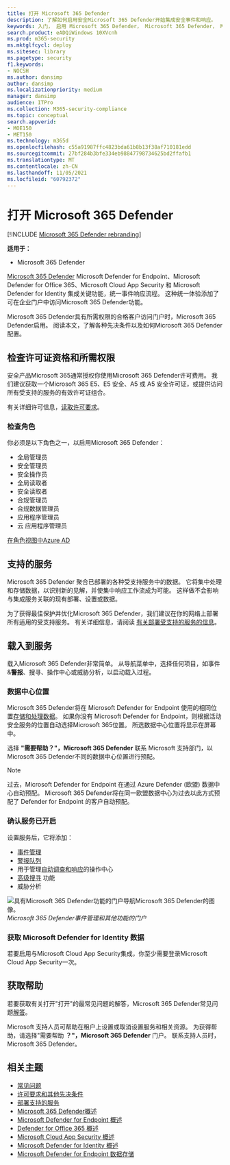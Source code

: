 ```yaml
---
title: 打开 Microsoft 365 Defender
description: 了解如何启用安全Microsoft 365 Defender开始集成安全事件和响应。
keywords: 入门， 启用 Microsoft 365 Defender， Microsoft 365 Defender， M365， 安全性， 数据位置， 所需权限， 许可证资格， 设置页面
search.product: eADQiWindows 10XVcnh
ms.prod: m365-security
ms.mktglfcycl: deploy
ms.sitesec: library
ms.pagetype: security
f1.keywords:
- NOCSH
ms.author: dansimp
author: dansimp
ms.localizationpriority: medium
manager: dansimp
audience: ITPro
ms.collection: M365-security-compliance
ms.topic: conceptual
search.appverid:
- MOE150
- MET150
ms.technology: m365d
ms.openlocfilehash: c55a91987ffc4823bda61b8b13f38af710181edd
ms.sourcegitcommit: 27bf284b3bfe334eb98847798734625bd2ffafb1
ms.translationtype: MT
ms.contentlocale: zh-CN
ms.lasthandoff: 11/05/2021
ms.locfileid: "60792372"
---
```

# <a name="turn-on-microsoft-365-defender"></a>打开 Microsoft 365 Defender

[!INCLUDE [Microsoft 365 Defender rebranding](../includes/microsoft-defender.md)]


**适用于：**
- Microsoft 365 Defender

[Microsoft 365 Defender](microsoft-365-defender.md) Microsoft Defender for Endpoint、Microsoft Defender for Office 365、Microsoft Cloud App Security 和 Microsoft Defender for Identity 集成关键功能，统一事件响应流程。 这种统一体验添加了可在企业门户中访问Microsoft 365 Defender功能。

Microsoft 365 Defender具有所需权限的合格客户访问门户时，Microsoft 365 Defender启用。 阅读本文，了解各种先决条件以及如何Microsoft 365 Defender配置。

## <a name="check-license-eligibility-and-required-permissions"></a>检查许可证资格和所需权限

安全产品Microsoft 365通常授权你使用Microsoft 365 Defender许可费用。 我们建议获取一个Microsoft 365 E5、E5 安全、A5 或 A5 安全许可证，或提供访问所有受支持的服务的有效许可证组合。

有关详细许可信息，[读取许可要求](prerequisites.md#licensing-requirements)。

### <a name="check-your-role"></a>检查角色

你必须是以下角色之一，以启用Microsoft 365 Defender：
    
- 全局管理员
- 安全管理员
- 安全操作员
- 全局读取者
- 安全读取者
- 合规管理员
- 合规数据管理员
-  应用程序管理员
- 云 应用程序管理员

[在角色视图中Azure AD](/azure/active-directory/users-groups-roles/directory-manage-roles-portal)

## <a name="supported-services"></a>支持的服务

Microsoft 365 Defender 聚合已部署的各种受支持服务中的数据。 它将集中处理和存储数据，以识别新的见解，并使集中响应工作流成为可能。 这样做不会影响与集成服务关联的现有部署、设置或数据。

为了获得最佳保护并优化Microsoft 365 Defender，我们建议在你的网络上部署所有适用的受支持服务。 有关详细信息，请阅读 [有关部署受支持的服务的信息](deploy-supported-services.md)。

## <a name="onboard-to-the-service"></a>载入到服务
载入Microsoft 365 Defender非常简单。 从导航菜单中，选择任何项目，如事件&**警报**、搜寻、操作中心或威胁分析，以启动载入过程。  

### <a name="data-center-location"></a>数据中心位置

Microsoft 365 Defender将在 Microsoft Defender for Endpoint 使用的相同位置[存储和处理数据](/windows/security/threat-protection/microsoft-defender-atp/data-storage-privacy)。 如果你没有 Microsoft Defender for Endpoint，则根据活动安全服务的位置自动选择Microsoft 365位置。 所选数据中心位置将显示在屏幕中。

选择 **"需要帮助？"，Microsoft 365 Defender** 联系 Microsoft 支持部门，以Microsoft 365 Defender不同的数据中心位置进行预配。

> [!NOTE]
> 过去，Microsoft Defender for Endpoint 在通过 Azure Defender (欧盟) 数据中心自动预配。 Microsoft 365 Defender将在同一欧盟数据中心为过去以此方式预配了 Defender for Endpoint 的客户自动预配。

### <a name="confirm-that-the-service-is-on"></a>确认服务已开启

设置服务后，它将添加：

- [事件管理](incidents-overview.md)
- [警报队列](investigate-alerts.md)
- 用于管理[自动调查和响应](m365d-autoir.md)的操作中心
- [高级搜寻](advanced-hunting-overview.md) 功能
- 威胁分析

![具有Microsoft 365 Defender功能的门户导航Microsoft 365 Defender的图像。 ](../../media/overview-incident.png)
*Microsoft 365 Defender事件管理和其他功能的门户*

### <a name="getting-microsoft-defender-for-identity-data"></a>获取 Microsoft Defender for Identity 数据 
若要启用与Microsoft Cloud App Security集成，你至少需要登录Microsoft Cloud App Security一次。

## <a name="get-assistance"></a>获取帮助

若要获取有关打开"打开"的最常见问题的解答，Microsoft 365 Defender常见问题[解答](m365d-enable-faq.md)。

Microsoft 支持人员可帮助在租户上设置或取消设置服务和相关资源。 为获得帮助，请选择"需要帮助 **？"，Microsoft 365 Defender** 门户。 联系支持人员时，Microsoft 365 Defender。

## <a name="related-topics"></a>相关主题

- [常见问题](m365d-enable-faq.md)
- [许可要求和其他先决条件](prerequisites.md)
- [部署支持的服务](deploy-supported-services.md)
- [Microsoft 365 Defender概述](microsoft-365-defender.md)
- [Microsoft Defender for Endpoint 概述](../defender-endpoint/microsoft-defender-endpoint.md)
- [Defender for Office 365 概述](../office-365-security/defender-for-office-365.md)
- [Microsoft Cloud App Security 概述](/cloud-app-security/what-is-cloud-app-security)
- [Microsoft Defender for Identity 概述](/azure-advanced-threat-protection/what-is-atp)
- [Microsoft Defender for Endpoint 数据存储](../defender-endpoint/data-storage-privacy.md)
